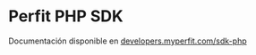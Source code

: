 Perfit PHP SDK
==============

Documentación disponible en [developers.myperfit.com/sdk-php](http://developers.myperfit.com/sdk-php)
